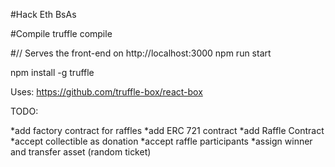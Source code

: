 #Hack Eth BsAs

#Compile
truffle compile

#// Serves the front-end on http://localhost:3000
npm run start

npm install -g truffle

Uses:
https://github.com/truffle-box/react-box

TODO:

*add factory contract for raffles
*add ERC 721 contract
*add Raffle Contract
*accept collectible as donation
*accept raffle participants
*assign winner and transfer asset (random ticket)
